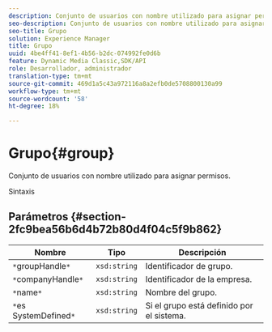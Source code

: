 ```yaml
---
description: Conjunto de usuarios con nombre utilizado para asignar permisos.
seo-description: Conjunto de usuarios con nombre utilizado para asignar permisos.
seo-title: Grupo
solution: Experience Manager
title: Grupo
uuid: 4be4ff41-8ef1-4b56-b2dc-074992fe0d6b
feature: Dynamic Media Classic,SDK/API
role: Desarrollador, administrador
translation-type: tm+mt
source-git-commit: 469d1a5c43a972116a8a2efb0de5708800130a99
workflow-type: tm+mt
source-wordcount: '58'
ht-degree: 18%

---
```



# Grupo{#group}

Conjunto de usuarios con nombre utilizado para asignar permisos.

Sintaxis

## Parámetros {#section-2fc9bea56b6d4b72b80d4f04c5f9b862}

| Nombre | Tipo | Descripción |
|---|---|---|
| `*`groupHandle`*` | `xsd:string` | Identificador de grupo. |
| `*`companyHandle`*` | `xsd:string` | Identificador de la empresa. |
| `*`name`*` | `xsd:string` | Nombre del grupo. |
| `*`es SystemDefined`*` | `xsd:string` | Si el grupo está definido por el sistema. |


